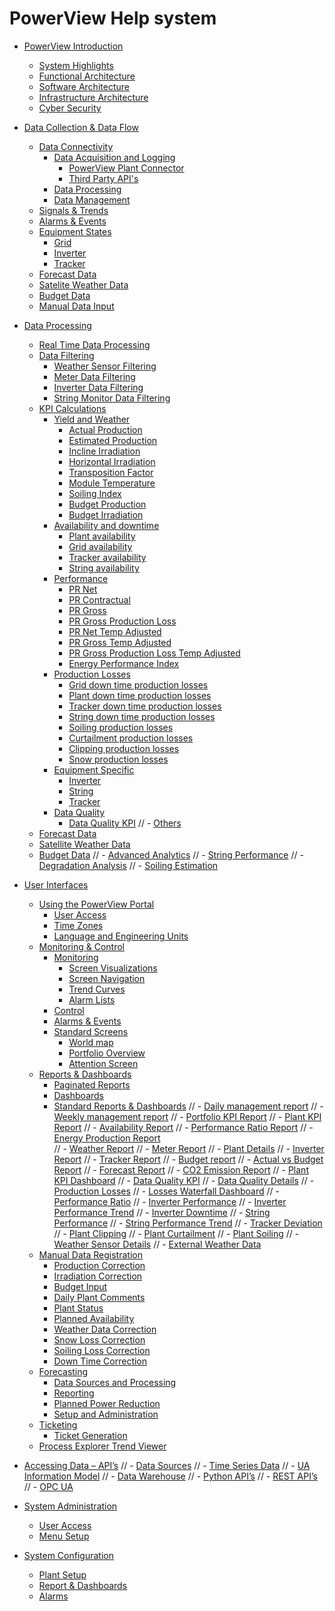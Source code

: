 # PowerView Help system

[](WELCOME.md)

- [PowerView Introduction](PowerView%20Introduction/Powerview%20Introduction.md)
  - [System Highlights](PowerView%20Introduction/System%20Highlights/System%20Highlights.md)
  - [Functional Architecture](PowerView%20Introduction/Functional%20Architecture/Functional%20Architecture.md)
  - [Software Architecture](PowerView%20Introduction/Software%20Architecture/Software%20Architecture.md)
  - [Infrastructure Architecture](PowerView%20Introduction/Infrastructure%20Architecture/Infrastructure%20Architecture.md)
  - [Cyber Security](PowerView%20Introduction/Cyber%20Security/Cyber%20Security.md)
- [Data Collection & Data Flow](Data%20Collection%20&%20Data%20Flow/Data%20collection%20&%20Data%20Flow.md)
  - [Data Connectivity](Data%20Collection%20&%20Data%20Flow/Data%20Connectivity/Data%20Connectivity.md)
    - [Data Acquisition and Logging](Data%20Collection%20&%20Data%20Flow/Data%20Connectivity/Data%20Acquisition%20and%20Logging/Data%20Acquisition%20and%20Logging.md)
      - [PowerView Plant Connector](Data%20Collection%20&%20Data%20Flow/Data%20Connectivity/Data%20Acquisition%20and%20Logging/PowerView%20Plant%20Connector/PowerView%20Plant%20Connector.md)
      - [Third Party API's](Data%20Collection%20&%20Data%20Flow/Data%20Connectivity/Data%20Acquisition%20and%20Logging/Third%20Party%20API's/Third%20Party%20API's.md)
    - [Data Processing](Data%20Collection%20&%20Data%20Flow/Data%20Connectivity/Data%20Processing/Data%20Processing.md)
    - [Data Management](Data%20Collection%20&%20Data%20Flow/Data%20Connectivity/Data%20Management/Data%20Management.md)
  - [Signals & Trends](Data%20Collection%20&%20Data%20Flow/Signals%20&%20Trends/Signals&Trends.md)
  - [Alarms & Events](Data%20Collection%20&%20Data%20Flow/Alarms%20&%20Events/Alarms&Events.md)
  - [Equipment States](Data%20Collection%20&%20Data%20Flow/Equipment%20States/Equipment%20States.md)
    - [Grid](Data%20Collection%20&%20Data%20Flow/Equipment%20States/Grid/Grid.md)
    - [Inverter](Data%20Collection%20&%20Data%20Flow/Equipment%20States/Inverter/Inverter.md)
    - [Tracker](Data%20Collection%20&%20Data%20Flow/Equipment%20States/Tracker/Tracker.md)
  - [Forecast Data](Data%20Collection%20&%20Data%20Flow/Forecast%20Data/Forecast%20Data.md)
  - [Satelite Weather Data](Data%20Collection%20&%20Data%20Flow/Satellite%20Weather%20Data/Satellite%20Weather%20Data.md)
  - [Budget Data](Data%20Collection%20&%20Data%20Flow/Budget%20Data/Budget%20Data.md)
  - [Manual Data Input](Data%20Collection%20&%20Data%20Flow/Manual%20Data%20Input/Manual%20Data%20Input.md)
- [Data Processing](Data%20Processing/Data%20Processing.md)
  - [Real Time Data Processing](Data%20Processing/Real%20Time%20Data%20Processing/Real%20Time%20Data%20Processing.md)
  - [Data Filtering](Data%20Processing/Data%20Filtering/Data%20Filtering.md)
    - [Weather Sensor Filtering](Data%20Processing/Data%20Filtering/Weather%20Sensor%20Filtering/Weather%20Sensor%20Filtering.md)
    - [Meter Data Filtering](Data%20Processing/Data%20Filtering/Meter%20Data%20Filtering/Meter%20Data%20Filtering.md)
    - [Inverter Data Filtering](Data%20Processing/Data%20Filtering/Inverter%20Data%20Filtering/Inverter%20Data%20Filtering.md)
    - [String Monitor Data Filtering](Data%20Processing/Data%20Filtering/String%20Monitor%20Data%20Filtering/String%20Monitor%20Data%20Filtering.md)
  - [KPI Calculations](Data%20Processing/KPI%20Calculations/KPI%20Calculations.md)
    - [Yield and Weather](Data%20Processing/KPI%20Calculations/Yield%20and%20Weather/Yield%20and%20Weather.md)
      - [Actual Production](Data%20Processing/KPI%20Calculations/Yield%20and%20Weather/Actual%20Production/Actual%20Production.md)
      - [Estimated Production](Data%20Processing/KPI%20Calculations/Yield%20and%20Weather/Estimated%20Production/Estimated%20Production.md)
      - [Incline Irradiation](Data%20Processing/KPI%20Calculations/Yield%20and%20Weather/Incline%20Irradiation/Incline%20Irradiation.md)
      - [Horizontal Irradiation](Data%20Processing/KPI%20Calculations/Yield%20and%20Weather/Horizontal%20Irradiation/Horizontal%20Irradiation.md)
      - [Transposition Factor](Data%20Processing/KPI%20Calculations/Yield%20and%20Weather/Transposition%20Factor/Transposition%20Factor.md)
      - [Module Temperature](Data%20Processing/KPI%20Calculations/Yield%20and%20Weather/Module%20Temperature/Module%20Temperature.md)
      - [Soiling Index](Data%20Processing/KPI%20Calculations/Yield%20and%20Weather/Soiling%20Index/Soiling%20Index.md)
      - [Budget Production](Data%20Processing/KPI%20Calculations/Yield%20and%20Weather/Budget%20Production/Budget%20Production.md)
      - [Budget Irradiation](Data%20Processing/KPI%20Calculations/Yield%20and%20Weather/Budget%20Irradiation/Budget%20Irradiation.md)
    - [Availability and downtime](Data%20Processing/KPI%20Calculations/Availability%20and%20downtime/Availability%20and%20downtime.md)
      - [Plant availability](Data%20Processing/KPI%20Calculations/Availability%20and%20downtime/Plant%20availability/Plant%20availability.md)
      - [Grid availability](Data%20Processing/KPI%20Calculations/Availability%20and%20downtime/Grid%20availability/Grid%20availability.md)
      - [Tracker availability](Data%20Processing/KPI%20Calculations/Availability%20and%20downtime/Tracker%20availability/Tracker%20availability.md)
      - [String availability](Data%20Processing/KPI%20Calculations/Availability%20and%20downtime/String%20availability/String%20availability.md)
    - [Performance](Data%20Processing/KPI%20Calculations/Performance/Performance.md)
      - [PR Net](Data%20Processing/KPI%20Calculations/Performance/PR%20Net/PR%20Net.md)
      - [PR Contractual](Data%20Processing/KPI%20Calculations/Performance/PR%20Contractual/PR%20Contractual.md)
      - [PR Gross](Data%20Processing/KPI%20Calculations/Performance/PR%20Gross/PR%20Gross.md)
      - [PR Gross Production Loss](Data%20Processing/KPI%20Calculations/Performance/PR%20Gross%20Production%20Loss/PR%20Gross%20Production%20Loss.md)
      - [PR Net Temp Adjusted](Data%20Processing/KPI%20Calculations/Performance/PR%20Net%20Temp%20Adjusted/PR%20Net%20Temp%20Adjusted.md)
      - [PR Gross Temp Adjusted](Data%20Processing/KPI%20Calculations/Performance/PR%20Gross%20Temp%20Adjusted/PR%20Gross%20Temp%20Adjusted.md)
      - [PR Gross Production Loss Temp Adjusted](Data%20Processing/KPI%20Calculations/Performance/PR%20Gross%20Production%20Loss%20Temp%20Adjusted/PR%20Gross%20Production%20Loss%20Temp%20Adjusted.md)
      - [Energy Performance Index](Data%20Processing/KPI%20Calculations/Performance/Energy%20Performance%20Index/Energy%20Performance%20Index.md)
    - [Production Losses](Data%20Processing/KPI%20Calculations/Production%20Losses/Production%20Losses.md)
      - [Grid down time production losses](Data%20Processing/KPI%20Calculations/Production%20Losses/Grid%20down%20time%20production%20losses/Grid%20down%20time%20production%20losses.md)
      - [Plant down time production losses](Data%20Processing/KPI%20Calculations/Production%20Losses/Plant%20down%20time%20production%20losses/Plant%20down%20time%20production%20losses.md)
      - [Tracker down time production losses](Data%20Processing/KPI%20Calculations/Production%20Losses/Tracker%20down%20time%20production%20losses/Tracker%20down%20time%20production%20losses.md)
      - [String down time production losses](Data%20Processing/KPI%20Calculations/Production%20Losses/String%20down%20time%20production%20losses/String%20down%20time%20production%20losses.md)
      - [Soiling production losses](Data%20Processing/KPI%20Calculations/Production%20Losses/Soiling%20production%20losses/Soiling%20production%20losses.md)
      - [Curtailment production losses](Data%20Processing/KPI%20Calculations/Production%20Losses/Curtailment%20production%20losses/Curtailment%20production%20losses.md)
      - [Clipping production losses](Data%20Processing/KPI%20Calculations/Production%20Losses/Clipping%20production%20losses/Clipping%20production%20losses.md)
      - [Snow production losses](Data%20Processing/KPI%20Calculations/Production%20Losses/Snow%20production%20losses/Snow%20production%20losses.md)
    - [Equipment Specific](Data%20Processing/KPI%20Calculations/Equipment%20Specific/Equipment%20Specific.md)
      - [Inverter](Data%20Processing/KPI%20Calculations/Equipment%20Specific/Inverter/Inverter.md)
      - [String](Data%20Processing/KPI%20Calculations/Equipment%20Specific/String/String.md)
      - [Tracker](Data%20Processing/KPI%20Calculations/Equipment%20Specific/Tracker/Tracker.md)
    - [Data Quality](Data%20Processing/KPI%20Calculations/Data%20Quality/Data%20Quality.md)
      - [Data Quality KPI](Data%20Processing/KPI%20Calculations/Data%20Quality/Data%20Quality%20KPI/Data%20Quality%20KPI.md)
//    - [Others](Data%20Processing/KPI%20Calculations/Others/Others.md)
  - [Forecast Data](Data%20Processing/Forecast%20Data/Forecast%20Data.md)
  - [Satellite Weather Data](Data%20Processing/Satellite%20Weather%20Data/Satellite%20Weather%20Data.md)
  - [Budget Data](Data%20Processing/Budget%20Data/Budget%20Data.md)
//  - [Advanced Analytics](Data%20Processing/Advanced%20Analytics/Advanced%20Analytics.md)
//    - [String Performance](Data%20Processing/Advanced%20Analytics/String%20Performance/String%20Performance.md)
//    - [Degradation Analysis](Data%20Processing/Advanced%20Analytics/Degradation%20Analysis/Degradation%20Analysis.md)
//    - [Soiling Estimation](Data%20Processing/Advanced%20Analytics/Soiling%20Estimation/Soiling%20Estimation.md)

- [User Interfaces](User%20Interfaces/User%20Interfaces.md)
  - [Using the PowerView Portal](User%20Interfaces/Using%20the%20PowerView%20Portal/Using%20the%20PowerView%20Portal.md)
    - [User Access](User%20Interfaces/Using%20the%20PowerView%20Portal/User%20Access/User%20Access.md)
    - [Time Zones](User%20Interfaces/Using%20the%20PowerView%20Portal/Time%20Zones/Time%20Zones.md)
    - [Language and Engineering Units](User%20Interfaces/Using%20the%20PowerView%20Portal/Language%20and%20Engineering%20Units/Language%20and%20Engineering%20Units.md)
  - [Monitoring & Control](User%20Interfaces/Monitoring%20&%20Control/Monitoring%20&%20Control.md)
    - [Monitoring](User%20Interfaces/Monitoring%20&%20Control/Monitoring/Monitoring.md)
      - [Screen Visualizations](User%20Interfaces/Monitoring%20&%20Control/Monitoring/Screen%20Visualizations/Screen%20Visualizations.md)
      - [Screen Navigation](User%20Interfaces/Monitoring%20&%20Control/Monitoring/Screen%20Navigation/Screen%20Navigation.md)
      - [Trend Curves](User%20Interfaces/Monitoring%20&%20Control/Monitoring/Trend%20Curves/Trend%20Curves.md)
      - [Alarm Lists](User%20Interfaces/Monitoring%20&%20Control/Monitoring/Alarm%20Lists/Alarm%20Lists.md)
    - [Control](User%20Interfaces/Monitoring%20&%20Control/Control/Control.md)
    - [Alarms & Events](User%20Interfaces/Monitoring%20&%20Control/Alarms%20&%20Events/Alarms%20&%20Events.md)
    - [Standard Screens](User%20Interfaces/Monitoring%20&%20Control/Standard%20Screens/Standard%20Screens.md)
      - [World map](User%20Interfaces/Monitoring%20&%20Control/Standard%20Screens/World%20map/World%20map.md)
      - [Portfolio Overview](User%20Interfaces/Monitoring%20&%20Control/Standard%20Screens/Portfolio%20Overview/Portfolio%20Overview.md)
      - [Attention Screen](User%20Interfaces/Monitoring%20&%20Control/Standard%20Screens/Attention%20Screen/Attention%20Screen.md)
  - [Reports & Dashboards](User%20Interfaces/Reports%20&%20Dashboards/Reports%20&%20Dashboards.md)
    - [Paginated Reports](User%20Interfaces/Reports%20&%20Dashboards/Paginated%20Reports/Paginated%20Reports.md)
    - [Dashboards](User%20Interfaces/Reports%20&%20Dashboards/Dashboards/Dashboards.md)
    - [Standard Reports & Dashboards](User%20Interfaces/Reports%20&%20Dashboards/Standard%20Reports%20&%20Dashboards/Standard%20Reports%20&%20Dashboards.md)
//      - [Daily management report](User%20Interfaces/Reports%20&%20Dashboards/Standard%20Reports%20&%20Dashboards/Daily%20management%20report/Daily%20management%20report.md)
//      - [Weekly management report](User%20Interfaces/Reports%20&%20Dashboards/Standard%20Reports%20&%20Dashboards/Weekly%20management%20report/Weekly%20management%20report.md)
//      - [Portfolio KPI Report](User%20Interfaces/Reports%20&%20Dashboards/Standard%20Reports%20&%20Dashboards/Portfolio%20KPI%20Report/Portfolio%20KPI%20Report.md)
//      - [Plant KPI Report](User%20Interfaces/Reports%20&%20Dashboards/Standard%20Reports%20&%20Dashboards/Plant%20KPI%20Report/Plant%20KPI%20Report.md)
//      - [Availability Report](User%20Interfaces/Reports%20&%20Dashboards/Standard%20Reports%20&%20Dashboards/Availability%20Report/Availability%20Report.md)
//      - [Performance Ratio Report](User%20Interfaces/Reports%20&%20Dashboards/Standard%20Reports%20&%20Dashboards/Performance%20Ratio%20Report/Performance%20Ratio%20Report.md)
//      - [Energy Production Report](User%20Interfaces/Reports%20&%20Dashboards/Standard%20Reports%20&%20Dashboards/Energy%20Production%20Report/Energy%20Production%20Report.md)\
//      - [Weather Report](User%20Interfaces/Reports%20&%20Dashboards/Standard%20Reports%20&%20Dashboards/Weather%20Report/Weather%20Report.md)
//      - [Meter Report](User%20Interfaces/Reports%20&%20Dashboards/Standard%20Reports%20&%20Dashboards/Meter%20Report/Meter%20Report%20.md)
//      - [Plant Details](User%20Interfaces/Reports%20&%20Dashboards/Standard%20Reports%20&%20Dashboards/Plant%20Details/Plant%20Details.md)
//      - [Inverter Report](User%20Interfaces/Reports%20&%20Dashboards/Standard%20Reports%20&%20Dashboards/Inverter%20Report/Inverter%20Report.md)
//      - [Tracker Report](User%20Interfaces/Reports%20&%20Dashboards/Standard%20Reports%20&%20Dashboards/Tracker%20Report/Tracker%20Report.md)
//      - [Budget report](User%20Interfaces/Reports%20&%20Dashboards/Standard%20Reports%20&%20Dashboards/Budget%20report/Budget%20report.md)
//      - [Actual vs Budget Report](User%20Interfaces/Reports%20&%20Dashboards/Standard%20Reports%20&%20Dashboards/Actual%20vs%20Budget%20Report/Actual%20vs%20Budget%20Report.md)
//      - [Forecast Report](User%20Interfaces/Reports%20&%20Dashboards/Standard%20Reports%20&%20Dashboards/Forecast%20Report/Forecast%20Report.md)
//      - [CO2 Emission Report](User%20Interfaces/Reports%20&%20Dashboards/Standard%20Reports%20&%20Dashboards/CO2%20Emission%20Report/CO2%20Emission%20Report.md)
//      - [Plant KPI Dashboard](User%20Interfaces/Reports%20&%20Dashboards/Standard%20Reports%20&%20Dashboards/Plant%20KPI%20Dashboard/Plant%20KPI%20Dashboard.md)
//      - [Data Quality KPI](User%20Interfaces/Reports%20&%20Dashboards/Standard%20Reports%20&%20Dashboards/Data%20Quality%20KPI/Data%20Quality%20KPI.md)
//      - [Data Quality Details](User%20Interfaces/Reports%20&%20Dashboards/Standard%20Reports%20&%20Dashboards/Data%20Quality%20Details/Data%20Quality%20Details.md)
//      - [Production Losses](User%20Interfaces/Reports%20&%20Dashboards/Standard%20Reports%20&%20Dashboards/Production%20Losses/Production%20Losses.md)
//      - [Losses Waterfall Dashboard](User%20Interfaces/Reports%20&%20Dashboards/Standard%20Reports%20&%20Dashboards/Losses%20Waterfall%20Dashboard/Losses%20Waterfall%20Dashboard.md)
//      - [Performance Ratio](User%20Interfaces/Reports%20&%20Dashboards/Standard%20Reports%20&%20Dashboards/Performance%20Ratio/Performance%20Ratio.md)
//      - [Inverter Performance](User%20Interfaces/Reports%20&%20Dashboards/Standard%20Reports%20&%20Dashboards/Inverter%20Performance/Inverter%20Performance.md)
//      - [Inverter Performance Trend](User%20Interfaces/Reports%20&%20Dashboards/Standard%20Reports%20&%20Dashboards/Inverter%20Performance%20Trend/Inverter%20Performance%20Trend.md)
//      - [Inverter Downtime](User%20Interfaces/Reports%20&%20Dashboards/Standard%20Reports%20&%20Dashboards/Inverter%20Downtime/Inverter%20Downtime.md)
//      - [String Performance](User%20Interfaces/Reports%20&%20Dashboards/Standard%20Reports%20&%20Dashboards/String%20Performance/String%20Performance.md)
//      - [String Performance Trend](User%20Interfaces/Reports%20&%20Dashboards/Standard%20Reports%20&%20Dashboards/String%20Performance/String%20Performance.md)
//      - [Tracker Deviation](User%20Interfaces/Reports%20&%20Dashboards/Standard%20Reports%20&%20Dashboards/Tracker%20Deviation/Tracker%20Deviation.md)
//      - [Plant Clipping](User%20Interfaces/Reports%20&%20Dashboards/Standard%20Reports%20&%20Dashboards/Plant%20Clipping/Plant%20Clipping.md)
//      - [Plant Curtailment](User%20Interfaces/Reports%20&%20Dashboards/Standard%20Reports%20&%20Dashboards/Plant%20Curtailment/Plant%20Curtailment.md)
//      - [Plant Soiling](User%20Interfaces/Reports%20&%20Dashboards/Standard%20Reports%20&%20Dashboards/Plant%20Soiling/Plant%20Soiling.md)
//      - [Weather Sensor Details](User%20Interfaces/Reports%20&%20Dashboards/Standard%20Reports%20&%20Dashboards/Weather%20Sensor%20Details/Weather%20Sensor%20Details.md)
//      - [External Weather Data](User%20Interfaces/Reports%20&%20Dashboards/Standard%20Reports%20&%20Dashboards/External%20Weather%20Data/External%20Weather%20Data.md)
  - [Manual Data Registration](User%20Interfaces/Manual%20Data%20Registration/Manual%20Data%20Registration.md)
    - [Production Correction](User%20Interfaces/Manual%20Data%20Registration/Production%20Correction/Production%20Correction.md)
    - [Irradiation Correction](User%20Interfaces/Manual%20Data%20Registration/Irradiation%20Correction/Irradiation%20Correction.md)
    - [Budget Input](User%20Interfaces/Manual%20Data%20Registration/Budget%20Input/Budget%20Input.md)
    - [Daily Plant Comments](User%20Interfaces/Manual%20Data%20Registration/Daily%20Plant%20Comments/Daily%20Plant%20Comments.md)
    - [Plant Status](User%20Interfaces/Manual%20Data%20Registration/Plant%20Status/Plant%20Status.md)
    - [Planned Availability](User%20Interfaces/Manual%20Data%20Registration/Planned%20Availability/Planned%20Availability.md)
    - [Weather Data Correction](User%20Interfaces/Manual%20Data%20Registration/Weather%20Data%20Correction/Weather%20Data%20Correction.md)
    - [Snow Loss Correction](User%20Interfaces/Manual%20Data%20Registration/Snow%20Loss%20Correction/Snow%20Loss%20Correction.md)
    - [Soiling Loss Correction](User%20Interfaces/Manual%20Data%20Registration/Soiling%20Loss%20Correction/Soiling%20Loss%20Correction.md)
    - [Down Time Correction](User%20Interfaces/Manual%20Data%20Registration/Down%20Time%20Correction/Down%20Time%20Correction.md)
  - [Forecasting](User%20Interfaces/Forecasting/Forecasting.md)
    - [Data Sources and Processing](User%20Interfaces/Forecasting/Data%20Sources%20and%20Processing/Data%20Sources%20and%20Processing.md)
    - [Reporting](User%20Interfaces/Forecasting/Reporting/Reporting.md)
    - [Planned Power Reduction](User%20Interfaces/Forecasting/Planned%20Power%20Reduction/Planned%20Power%20Reduction.md)
    - [Setup and Administration](User%20Interfaces/Forecasting/Setup%20and%20Administration/Setup%20and%20Administration.md)
  - [Ticketing](User%20Interfaces/Ticketing/Ticketing.md)
    - [Ticket Generation](User%20Interfaces/Ticketing/Ticket%20Generation/Ticket%20Generation.md)
  - [Process Explorer Trend Viewer](User%20Interfaces/Process%20Explorer%20Trend%20Viewer/Process%20Explorer%20Trend%20Viewer.md)

- [Accessing Data – API’s](Accessing%20Data%20–%20API’s/Accessing%20Data%20–%20API’s.md)
//  - [Data Sources](Accessing%20Data%20–%20API’s/Data%20Sources/Data%20Sources.md)
//    - [Time Series Data](Accessing%20Data%20–%20API’s/Data%20Sources/Time%20Series%20Data/Time%20Series%20Data.md)
//    - [UA Information Model](Accessing%20Data%20–%20API’s/Data%20Sources/UA%20Information%20Model/UA%20Information%20Model.md)
//    - [Data Warehouse](Accessing%20Data%20–%20API’s/Data%20Sources/Data%20Warehouse/Data%20Warehouse.md)
//  - [Python API’s](Accessing%20Data%20–%20API’s/Python%20API’s/Python%20API’s.md)
//  - [REST API’s](Accessing%20Data%20–%20API’s/REST%20API’s/REST%20API’s.md)
//  - [OPC UA](Accessing%20Data%20–%20API’s/OPC%20UA/OPC%20UA.md)

- [System Administration](System%20Administration/System%20Administration.md)
  - [User Access](System%20Administration/User%20Access/User%20Access.md)
  - [Menu Setup](System%20Administration/Menu%20Setup/Menu%20Setup.md)

- [System Configuration](System%20Configuration/System%20Configuration.md)
  - [Plant Setup](System%20Configuration/Plant%20Setup/Plant%20Setup.md)
  - [Report & Dashboards](System%20Configuration/Report%20&%20Dashboards/Report%20&%20Dashboards.md)
  - [Alarms](System%20Configuration/Alarms/Alarms.md)
